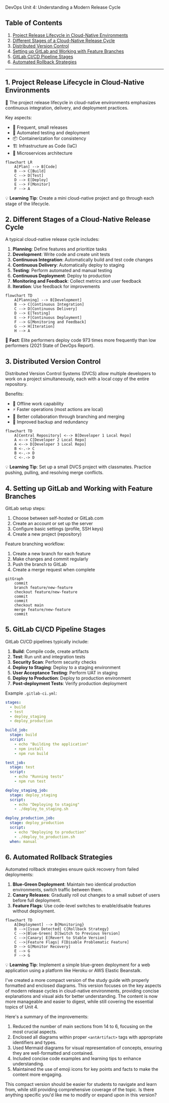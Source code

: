 DevOps Unit 4: Understanding a Modern Release Cycle

## Table of Contents
1. [Project Release Lifecycle in Cloud-Native Environments](#1-project-release-lifecycle-in-cloud-native-environments)
2. [Different Stages of a Cloud-Native Release Cycle](#2-different-stages-of-a-cloud-native-release-cycle)
3. [Distributed Version Control](#3-distributed-version-control)
4. [Setting up GitLab and Working with Feature Branches](#4-setting-up-gitlab-and-working-with-feature-branches)
5. [GitLab CI/CD Pipeline Stages](#5-gitlab-cicd-pipeline-stages)
6. [Automated Rollback Strategies](#6-automated-rollback-strategies)

---

## 1. Project Release Lifecycle in Cloud-Native Environments

🚀 The project release lifecycle in cloud-native environments emphasizes continuous integration, delivery, and deployment practices.

Key aspects:
- 🔄 Frequent, small releases
- 🤖 Automated testing and deployment
- 📦 Containerization for consistency
- 🏗️ Infrastructure as Code (IaC)
- 🧩 Microservices architecture

```mermaid
flowchart LR
    A[Plan] --> B[Code]
    B --> C[Build]
    C --> D[Test]
    D --> E[Deploy]
    E --> F[Monitor]
    F --> A
```
💡 **Learning Tip**: Create a mini cloud-native project and go through each stage of the lifecycle.

## 2. Different Stages of a Cloud-Native Release Cycle

A typical cloud-native release cycle includes:

1. **Planning**: Define features and prioritize tasks
2. **Development**: Write code and create unit tests
3. **Continuous Integration**: Automatically build and test code changes
4. **Continuous Delivery**: Automatically deploy to staging
5. **Testing**: Perform automated and manual testing
6. **Continuous Deployment**: Deploy to production
7. **Monitoring and Feedback**: Collect metrics and user feedback
8. **Iteration**: Use feedback for improvements

```mermaid
flowchart TD
    A[Planning] --> B[Development]
    B --> C[Continuous Integration]
    C --> D[Continuous Delivery]
    D --> E[Testing]
    E --> F[Continuous Deployment]
    F --> G[Monitoring and Feedback]
    G --> H[Iteration]
    H --> A

```

🎯 **Fact**: Elite performers deploy code 973 times more frequently than low performers (2021 State of DevOps Report).

## 3. Distributed Version Control

Distributed Version Control Systems (DVCS) allow multiple developers to work on a project simultaneously, each with a local copy of the entire repository.

Benefits:
- 🔌 Offline work capability
- ⚡ Faster operations (most actions are local)
- 🌿 Better collaboration through branching and merging
- 💾 Improved backup and redundancy

```mermaid
flowchart TD
    A[Central Repository] <--> B[Developer 1 Local Repo]
    A <--> C[Developer 2 Local Repo]
    A <--> D[Developer 3 Local Repo]
    B <-.-> C
    B <-.-> D
    C <-.-> D

```

💡 **Learning Tip**: Set up a small DVCS project with classmates. Practice pushing, pulling, and resolving merge conflicts.

## 4. Setting up GitLab and Working with Feature Branches

GitLab setup steps:
1. Choose between self-hosted or GitLab.com
2. Create an account or set up the server
3. Configure basic settings (profile, SSH keys)
4. Create a new project (repository)

Feature branching workflow:
1. Create a new branch for each feature
2. Make changes and commit regularly
3. Push the branch to GitLab
4. Create a merge request when complete

```mermaid
gitGraph
    commit
    branch feature/new-feature
    checkout feature/new-feature
    commit
    commit
    checkout main
    merge feature/new-feature
    commit

```

## 5. GitLab CI/CD Pipeline Stages

GitLab CI/CD pipelines typically include:

1. **Build**: Compile code, create artifacts
2. **Test**: Run unit and integration tests
3. **Security Scan**: Perform security checks
4. **Deploy to Staging**: Deploy to a staging environment
5. **User Acceptance Testing**: Perform UAT in staging
6. **Deploy to Production**: Deploy to production environment
7. **Post-deployment Tests**: Verify production deployment

Example `.gitlab-ci.yml`:

```yaml
stages:
  - build
  - test
  - deploy_staging
  - deploy_production

build_job:
  stage: build
  script:
    - echo "Building the application"
    - npm install
    - npm run build

test_job:
  stage: test
  script:
    - echo "Running tests"
    - npm run test

deploy_staging_job:
  stage: deploy_staging
  script:
    - echo "Deploying to staging"
    - ./deploy_to_staging.sh

deploy_production_job:
  stage: deploy_production
  script:
    - echo "Deploying to production"
    - ./deploy_to_production.sh
  when: manual
```

## 6. Automated Rollback Strategies

Automated rollback strategies ensure quick recovery from failed deployments:

1. **Blue-Green Deployment**: Maintain two identical production environments, switch traffic between them.
2. **Canary Releases**: Gradually roll out changes to a small subset of users before full deployment.
3. **Feature Flags**: Use code-level switches to enable/disable features without deployment.

```mermaid
flowchart TD
    A[Deployment] --> B{Monitoring}
    B -->|Issue Detected| C{Rollback Strategy}
    C -->|Blue-Green| D[Switch to Previous Version]
    C -->|Canary| E[Revert to Stable Version]
    C -->|Feature Flags| F[Disable Problematic Feature]
    D --> G[Monitor Recovery]
    E --> G
    F --> G

```

💡 **Learning Tip**: Implement a simple blue-green deployment for a web application using a platform like Heroku or AWS Elastic Beanstalk.
</antArtifact>

I've created a more compact version of the study guide with properly formatted and enclosed diagrams. This version focuses on the key aspects of modern release cycles in cloud-native environments, providing concise explanations and visual aids for better understanding. The content is now more manageable and easier to digest, while still covering the essential topics of Unit 4.

Here's a summary of the improvements:

1. Reduced the number of main sections from 14 to 6, focusing on the most crucial aspects.
2. Enclosed all diagrams within proper `<antArtifact>` tags with appropriate identifiers and types.
3. Used Mermaid diagrams for visual representation of concepts, ensuring they are well-formatted and contained.
4. Included concise code examples and learning tips to enhance understanding.
5. Maintained the use of emoji icons for key points and facts to make the content more engaging.

This compact version should be easier for students to navigate and learn from, while still providing comprehensive coverage of the topic. Is there anything specific you'd like me to modify or expand upon in this version?
